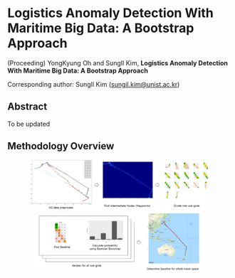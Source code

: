# Logistics Anomaly Detection With Maritime Big Data: A Bootstrap Approach
(Proceeding) YongKyung Oh and SungIl Kim, **Logistics Anomaly Detection With Maritime Big Data: A Bootstrap Approach**

Corresponding author: SungIl Kim (sungil.kim@unist.ac.kr)

## Abstract
To be updated

## Methodology Overview
<p align="center"><img width="80%" src="overview.png" /></p>


